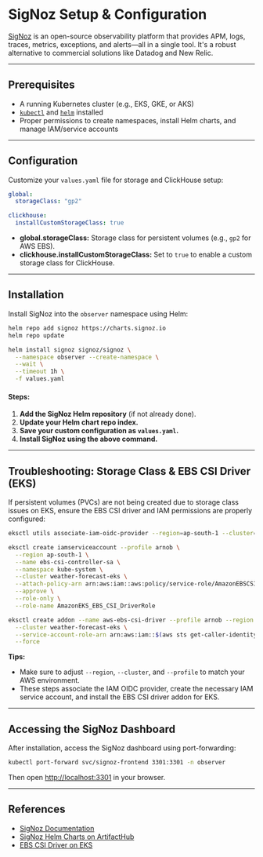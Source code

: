 # SigNoz Setup & Configuration

[SigNoz](https://signoz.io/) is an open-source observability platform that provides APM, logs, traces, metrics, exceptions, and alerts—all in a single tool. It's a robust alternative to commercial solutions like Datadog and New Relic.

---

## Prerequisites

- A running Kubernetes cluster (e.g., EKS, GKE, or AKS)
- [`kubectl`](https://kubernetes.io/docs/tasks/tools/) and [`helm`](https://helm.sh/) installed
- Proper permissions to create namespaces, install Helm charts, and manage IAM/service accounts

---

## Configuration

Customize your `values.yaml` file for storage and ClickHouse setup:

```yaml
global:
  storageClass: "gp2"

clickhouse:
  installCustomStorageClass: true
```

- **global.storageClass:** Storage class for persistent volumes (e.g., `gp2` for AWS EBS).
- **clickhouse.installCustomStorageClass:** Set to `true` to enable a custom storage class for ClickHouse.

---

## Installation

Install SigNoz into the `observer` namespace using Helm:

```bash
helm repo add signoz https://charts.signoz.io
helm repo update

helm install signoz signoz/signoz \
  --namespace observer --create-namespace \
  --wait \
  --timeout 1h \
  -f values.yaml
```

#### Steps:

1. **Add the SigNoz Helm repository** (if not already done).
2. **Update your Helm chart repo index.**
3. **Save your custom configuration as `values.yaml`.**
4. **Install SigNoz using the above command.**

---

## Troubleshooting: Storage Class & EBS CSI Driver (EKS)

If persistent volumes (PVCs) are not being created due to storage class issues on EKS, ensure the EBS CSI driver and IAM permissions are properly configured:

```bash
eksctl utils associate-iam-oidc-provider --region=ap-south-1 --cluster=weather-forecast-eks --profile=arnob --approve

eksctl create iamserviceaccount --profile arnob \
  --region ap-south-1 \
  --name ebs-csi-controller-sa \
  --namespace kube-system \
  --cluster weather-forecast-eks \
  --attach-policy-arn arn:aws:iam::aws:policy/service-role/AmazonEBSCSIDriverPolicy \
  --approve \
  --role-only \
  --role-name AmazonEKS_EBS_CSI_DriverRole

eksctl create addon --name aws-ebs-csi-driver --profile arnob --region ap-south-1 \
  --cluster weather-forecast-eks \
  --service-account-role-arn arn:aws:iam::$(aws sts get-caller-identity --query Account --output text):role/AmazonEKS_EBS_CSI_DriverRole \
  --force
```

**Tips:**
- Make sure to adjust `--region`, `--cluster`, and `--profile` to match your AWS environment.
- These steps associate the IAM OIDC provider, create the necessary IAM service account, and install the EBS CSI driver addon for EKS.

---

## Accessing the SigNoz Dashboard

After installation, access the SigNoz dashboard using port-forwarding:

```bash
kubectl port-forward svc/signoz-frontend 3301:3301 -n observer
```

Then open [http://localhost:3301](http://localhost:3301) in your browser.

---

## References

- [SigNoz Documentation](https://signoz.io/docs/)
- [SigNoz Helm Charts on ArtifactHub](https://artifacthub.io/packages/helm/signoz/signoz)
- [EBS CSI Driver on EKS](https://docs.aws.amazon.com/eks/latest/userguide/ebs-csi.html)